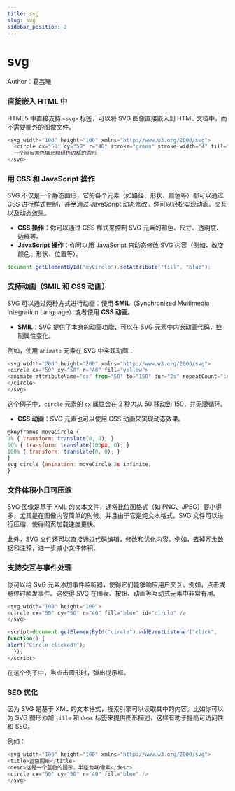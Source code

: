 ```yaml
---
title: svg
slug: svg
sidebar_position: 2
---
```



# svg

Author：葛芸曦

### <b>直接嵌入 HTML 中</b>

HTML5 中直接支持 `<svg>` 标签，可以将 SVG 图像直接嵌入到 HTML 文档中，而不需要额外的图像文件。

```js
<svg width="100" height="100" xmlns="http://www.w3.org/2000/svg">
  <circle cx="50" cy="50" r="40" stroke="green" stroke-width="4" fill="yellow" />
  一个带有黄色填充和绿色边框的圆形
</svg>
```

### 用 CSS 和 JavaScript 操作

SVG 不仅是一个静态图形，它的各个元素（如路径、形状、颜色等）都可以通过 CSS 进行样式控制，甚至通过 JavaScript 动态修改。你可以轻松实现动画、交互以及动态效果。

- <b>CSS 操作</b>：你可以通过 CSS 样式来控制 SVG 元素的颜色、尺寸、透明度、边框等。
- <b>JavaScript 操作</b>：你可以用 JavaScript 来动态修改 SVG 内容（例如，改变颜色、形状、位置等）。

```js
document.getElementById("myCircle").setAttribute("fill", "blue");
```

### <b>支持动画（SMIL 和 CSS 动画）</b>

SVG 可以通过两种方式进行动画：使用 <b>SMIL</b>（Synchronized Multimedia Integration Language）或者使用 <b>CSS 动画</b>。

- <b>SMIL</b>：SVG 提供了本身的动画功能，可以在 SVG 元素中内嵌动画代码，控制属性变化。

例如，使用 `animate` 元素在 SVG 中实现动画：

```js
<svg width="200" height="200" xmlns="http://www.w3.org/2000/svg">
<circle cx="50" cy="50" r="40" fill="yellow">
<animate attributeName="cx" from="50" to="150" dur="2s" repeatCount="indefinite" />
</circle>
</svg>
```

这个例子中，`circle` 元素的 `cx` 属性会在 2 秒内从 50 移动到 150，并无限循环。

- <b>CSS 动画</b>：SVG 元素也可以使用 CSS 动画来实现动态效果。

```js
@keyframes moveCircle {
0% { transform: translate(0, 0); }
50% { transform: translate(100px, 0); }
100% { transform: translate(0, 0); }
}
svg circle {animation: moveCircle 2s infinite;
}
```

### <b>文件体积小且可压缩</b>

SVG 图像是基于 XML 的文本文件，通常比位图格式（如 PNG、JPEG）要小得多，尤其是在图像内容简单的时候。并且由于它是纯文本格式，SVG 文件可以进行压缩，使得网页加载速度更快。

此外，SVG 文件还可以直接通过代码编辑，修改和优化内容。例如，去掉冗余数据和注释，进一步减小文件体积。

### <b>支持交互与事件处理</b>

你可以给 SVG 元素添加事件监听器，使得它们能够响应用户交互。例如，点击或悬停时触发事件。这使得 SVG 在图表、按钮、动画等互动式元素中非常有用。

```js
<svg width="100" height="100">
<circle cx="50" cy="50" r="40" fill="blue" id="circle" />
</svg>

<script>document.getElementById("circle").addEventListener("click", 
function() {
alert("Circle clicked!");
  });
</script>
```

在这个例子中，当点击圆形时，弹出提示框。

### <b>SEO 优化</b>

因为 SVG 是基于 XML 的文本格式，搜索引擎可以读取其中的内容。比如你可以为 SVG 图形添加 `title` 和 `desc` 标签来提供图形描述，这样有助于提高可访问性和 SEO。

例如：

```js
<svg width="100" height="100" xmlns="http://www.w3.org/2000/svg">
<title>蓝色圆形</title>
<desc>这是一个蓝色的圆形，半径为40像素</desc>
<circle cx="50" cy="50" r="40" fill="blue" />
</svg>
```

